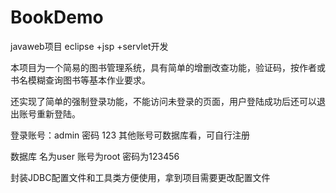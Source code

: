 # BookDemo
javaweb项目 eclipse +jsp +servlet开发


本项目为一个简易的图书管理系统，具有简单的增删改查功能，验证码，按作者或书名模糊查询图书等基本作业要求。

还实现了简单的强制登录功能，不能访问未登录的页面，用户登陆成功后还可以退出账号重新登陆。

登录账号：admin 密码 123 其他账号可数据库看，可自行注册

数据库 名为user 账号为root 密码为123456

封装JDBC配置文件和工具类方便使用，拿到项目需要更改配置文件



